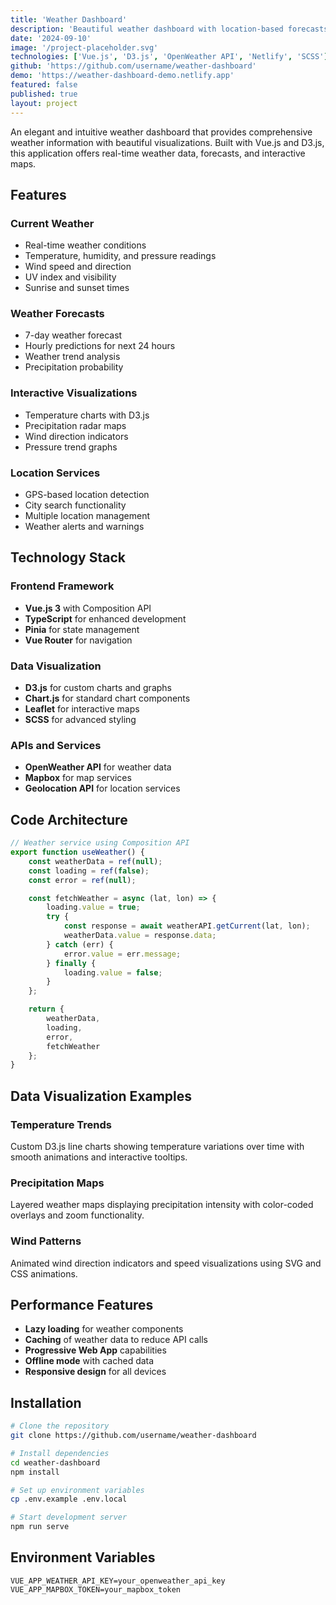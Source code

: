 ```yaml
---
title: 'Weather Dashboard'
description: 'Beautiful weather dashboard with location-based forecasts, interactive maps, and weather alerts'
date: '2024-09-10'
image: '/project-placeholder.svg'
technologies: ['Vue.js', 'D3.js', 'OpenWeather API', 'Netlify', 'SCSS']
github: 'https://github.com/username/weather-dashboard'
demo: 'https://weather-dashboard-demo.netlify.app'
featured: false
published: true
layout: project
---
```


An elegant and intuitive weather dashboard that provides comprehensive weather information with beautiful visualizations. Built with Vue.js and D3.js, this application offers real-time weather data, forecasts, and interactive maps.

## Features

### Current Weather

- Real-time weather conditions
- Temperature, humidity, and pressure readings
- Wind speed and direction
- UV index and visibility
- Sunrise and sunset times

### Weather Forecasts

- 7-day weather forecast
- Hourly predictions for next 24 hours
- Weather trend analysis
- Precipitation probability

### Interactive Visualizations

- Temperature charts with D3.js
- Precipitation radar maps
- Wind direction indicators
- Pressure trend graphs

### Location Services

- GPS-based location detection
- City search functionality
- Multiple location management
- Weather alerts and warnings

## Technology Stack

### Frontend Framework

- **Vue.js 3** with Composition API
- **TypeScript** for enhanced development
- **Pinia** for state management
- **Vue Router** for navigation

### Data Visualization

- **D3.js** for custom charts and graphs
- **Chart.js** for standard chart components
- **Leaflet** for interactive maps
- **SCSS** for advanced styling

### APIs and Services

- **OpenWeather API** for weather data
- **Mapbox** for map services
- **Geolocation API** for location services

## Code Architecture

```javascript
// Weather service using Composition API
export function useWeather() {
	const weatherData = ref(null);
	const loading = ref(false);
	const error = ref(null);

	const fetchWeather = async (lat, lon) => {
		loading.value = true;
		try {
			const response = await weatherAPI.getCurrent(lat, lon);
			weatherData.value = response.data;
		} catch (err) {
			error.value = err.message;
		} finally {
			loading.value = false;
		}
	};

	return {
		weatherData,
		loading,
		error,
		fetchWeather
	};
}
```

## Data Visualization Examples

### Temperature Trends

Custom D3.js line charts showing temperature variations over time with smooth animations and interactive tooltips.

### Precipitation Maps

Layered weather maps displaying precipitation intensity with color-coded overlays and zoom functionality.

### Wind Patterns

Animated wind direction indicators and speed visualizations using SVG and CSS animations.

## Performance Features

- **Lazy loading** for weather components
- **Caching** of weather data to reduce API calls
- **Progressive Web App** capabilities
- **Offline mode** with cached data
- **Responsive design** for all devices

## Installation

```bash
# Clone the repository
git clone https://github.com/username/weather-dashboard

# Install dependencies
cd weather-dashboard
npm install

# Set up environment variables
cp .env.example .env.local

# Start development server
npm run serve
```

## Environment Variables

```env
VUE_APP_WEATHER_API_KEY=your_openweather_api_key
VUE_APP_MAPBOX_TOKEN=your_mapbox_token
```
